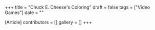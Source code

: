 +++
title = "Chuck E. Cheese's Coloring"
draft = false
tags = ["Video Games"]
date = ""

[Article]
contributors = []
gallery = []
+++